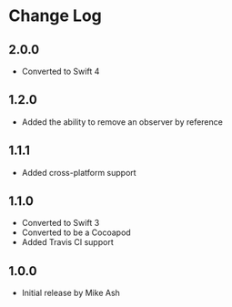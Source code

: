 #  Change Log

## 2.0.0

- Converted to Swift 4

## 1.2.0

- Added the ability to remove an observer by reference

## 1.1.1

- Added cross-platform support

## 1.1.0

- Converted to Swift 3
- Converted to be a Cocoapod
- Added Travis CI support

## 1.0.0

- Initial release by Mike Ash

